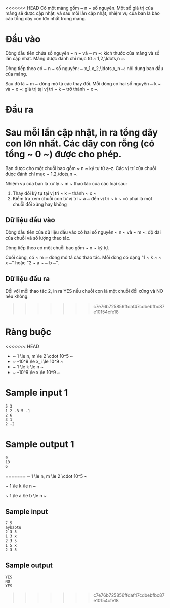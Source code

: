 <<<<<<< HEAD
Có một mảng gồm ~ n ~ số nguyên. Một số giá trị của mảng sẽ được cập nhật, và sau mỗi lần cập nhật, nhiệm vụ của bạn là báo cáo tổng dãy con lớn nhất trong mảng.

# Đầu vào

Dòng đầu tiên chứa số nguyên ~ n ~ và ~ m ~: kích thước của mảng và số lần cập nhật. Mảng được đánh chỉ mục từ ~ 1,2,\ldots,n ~. 

Dòng tiếp theo có ~ n ~ số nguyên: ~ x_1,x_2,\ldots,x_n ~: nội dung ban đầu của mảng. 

Sau đó là ~ m ~ dòng mô tả các thay đổi. Mỗi dòng có hai số nguyên ~ k ~ và ~ x ~: giá trị tại vị trí ~ k ~ trở thành ~ x ~.

# Đầu ra

Sau mỗi lần cập nhật, in ra tổng dãy con lớn nhất. Các dãy con rỗng (có tổng ~ 0 ~) được cho phép.
=======
Bạn được cho một chuỗi bao gồm ~ n ~ ký tự từ a–z. Các vị trí của chuỗi được đánh chỉ mục ~ 1,2,\dots,n ~.

Nhiệm vụ của bạn là xử lý ~ m ~ thao tác của các loại sau:

1. Thay đổi ký tự tại vị trí ~ k ~ thành ~ x ~
2. Kiểm tra xem chuỗi con từ vị trí ~ a ~ đến vị trí ~ b ~ có phải là một chuỗi đối xứng hay không

## Dữ liệu đầu vào

Dòng đầu tiên của dữ liệu đầu vào có hai số nguyên ~ n ~ và ~ m ~: độ dài của chuỗi và số lượng thao tác.

Dòng tiếp theo có một chuỗi bao gồm ~ n ~ ký tự.

Cuối cùng, có ~ m ~ dòng mô tả các thao tác. Mỗi dòng có dạng "1 ~ k ~ ~ x ~" hoặc "2 ~ a ~ ~ b ~".

## Dữ liệu đầu ra

Đối với mỗi thao tác 2, in ra YES nếu chuỗi con là một chuỗi đối xứng và NO nếu không.
>>>>>>> c7e76b725856ffdaf47cdbebfbc87e10154cfe18

# Ràng buộc

<<<<<<< HEAD
- ~ 1 \le n, m \le 2 \cdot 10^5 ~
- ~ -10^9 \le x_i \le 10^9 ~
- ~ 1 \le k \le n ~
- ~ -10^9 \le x \le 10^9 ~

# Sample input 1
```
5 3
1 2 -3 5 -1
2 6
3 1
2 -2
```
# Sample output 1
```
9
13
6
```
=======
~ 1 \le n, m \le 2 \cdot 10^5 ~

~ 1 \le k \le n ~

~ 1 \le a \le b \le n ~

## Sample input 

```
7 5
aybabtu
2 3 5
1 3 x
2 3 5
1 5 x
2 3 5
```

## Sample output 
```
YES
NO
YES
```

>>>>>>> c7e76b725856ffdaf47cdbebfbc87e10154cfe18
